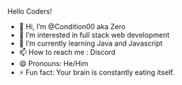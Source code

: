 Hello Coders!

- 👋 Hi, I’m @Condition00 aka Zero
- 👀 I’m interested in full stack web development
- 🌱 I’m currently learning Java and Javascript
- 📫 How to reach me : Discord
- 😄 Pronouns: He/Him
- ⚡ Fun fact: Your brain is constantly eating itself.

<!---
Condition00/Condition00 is a ✨ special ✨ repository because its `README.md` (this file) appears on your GitHub profile.
You can click the Preview link to take a look at your changes.
--->
